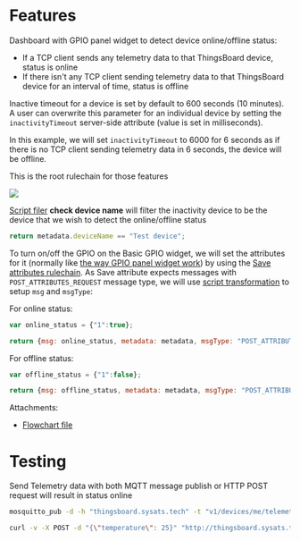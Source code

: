 # Features

Dashboard with GPIO panel widget to detect device online/offline status:

* If a TCP client sends any telemetry data to that ThingsBoard device, status is online
* If there isn't any TCP client sending telemetry data to that ThingsBoard device for an interval of time, status is offline

Inactive timeout for a device is set by default to 600 seconds (10 minutes). A user can overwrite this parameter for an individual device by setting the ``inactivityTimeout`` server-side attribute (value is set in milliseconds).

In this example, we will set ``inactivityTimeout`` to 6000 for 6 seconds as if there is no TCP client sending telemetry data in 6 seconds, the device will be offline.

This is the root rulechain for those features

![](https://github.com/TranPhucVinh/Linux-Shell/blob/master/Environment/Images/detect_online_offline_status.png)

[Script filer](https://github.com/TranPhucVinh/Linux-Shell/tree/master/Platforms%20interaction/ThingsBoard/Rule%20chain#script) **check device name** will filter the inactivity device to be the device that we wish to detect the online/offline status

```js
return metadata.deviceName == "Test device";
```

To turn on/off the GPIO on the Basic GPIO widget, we will set the attributes for it (normally like [the way GPIO panel widget work](https://github.com/TranPhucVinh/Linux-Shell/blob/master/Platforms%20interaction/ThingsBoard/Widget.md#gpio-panel-widget)) by using the [Save attributes rulechain](https://github.com/TranPhucVinh/Linux-Shell/tree/master/Platforms%20interaction/ThingsBoard/Rule%20chain#save-attributes). As Save attribute expects messages with ``POST_ATTRIBUTES_REQUEST`` message type, we will use [script transformation]() to setup ``msg`` and ``msgType``:

For online status:

```js
var online_status = {"1":true};

return {msg: online_status, metadata: metadata, msgType: "POST_ATTRIBUTES_REQUEST"};
```

For offline status:

```js
var offline_status = {"1":false};

return {msg: offline_status, metadata: metadata, msgType: "POST_ATTRIBUTES_REQUEST"};
```

Attachments:

* [Flowchart file](https://github.com/TranPhucVinh/Linux-Shell/blob/master/Environment/Attachments/root_rule_chain_to_detect_online_offline_status.json)

# Testing

Send Telemetry data with both MQTT message publish or HTTP POST request will result in status online

```sh
mosquitto_pub -d -h "thingsboard.sysats.tech" -t "v1/devices/me/telemetry" -u "TTf3zmVacJI4dUQsYQwh" -m "{'uid': 12}"
```

```sh
curl -v -X POST -d "{\"temperature\": 25}" "http://thingsboard.sysats.tech/api/v1/TTf3zmVacJI4dUQsYQwh/telemetry" --header "Content-Type:application/json"
```
